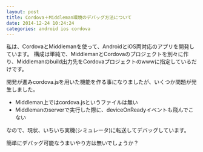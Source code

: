 ```yaml
---
layout: post
title: Cordova＋Middleman環境のデバッグ方法について
date: 2014-12-24 10:24:24
categories: android ios cordova
---
```

<p>私は、CordovaとMiddlemanを使って、AndroidとiOS両対応のアプリを開発しています。
構成は単純で、MiddlemanとCordovaのプロジェクトを別々に作り、Middlemanのbuild出力先をCordovaプロジェクトのwwwに指定しているだけです。</p>

<p>開発が進みcordova.jsを用いた機能を作る事になりましたが、いくつか問題が発生しました。</p>

<ul>
<li>Middleman上ではcordova.jsというファイルは無い</li>
<li>Middlemanのserverで実行した際に、deviceOnReadyイベントも飛んでこない</li>
</ul>

<p>なので、現状、いちいち実機(シミュレータ)に転送してデバッグしています。</p>

<p>簡単にデバッグ可能なうまいやり方は無いでしょうか？</p>
